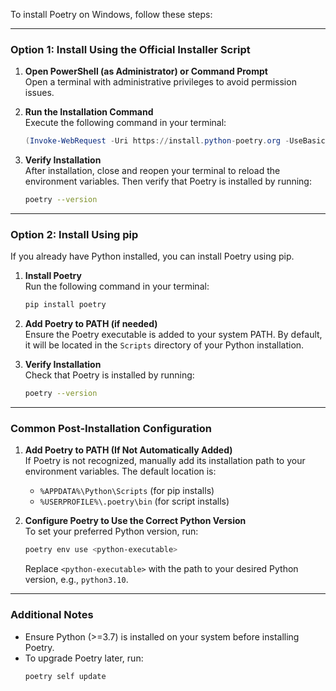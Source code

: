 To install Poetry on Windows, follow these steps:

---

### **Option 1: Install Using the Official Installer Script**
1. **Open PowerShell (as Administrator) or Command Prompt**  
   Open a terminal with administrative privileges to avoid permission issues.

2. **Run the Installation Command**  
   Execute the following command in your terminal:
   ```powershell
   (Invoke-WebRequest -Uri https://install.python-poetry.org -UseBasicParsing).Content | python -
   ```

3. **Verify Installation**  
   After installation, close and reopen your terminal to reload the environment variables. Then verify that Poetry is installed by running:
   ```bash
   poetry --version
   ```

---

### **Option 2: Install Using pip**
If you already have Python installed, you can install Poetry using pip.

1. **Install Poetry**  
   Run the following command in your terminal:
   ```bash
   pip install poetry
   ```

2. **Add Poetry to PATH (if needed)**  
   Ensure the Poetry executable is added to your system PATH. By default, it will be located in the `Scripts` directory of your Python installation.

3. **Verify Installation**  
   Check that Poetry is installed by running:
   ```bash
   poetry --version
   ```

---

### **Common Post-Installation Configuration**
1. **Add Poetry to PATH (If Not Automatically Added)**  
   If Poetry is not recognized, manually add its installation path to your environment variables. The default location is:
   - `%APPDATA%\Python\Scripts` (for pip installs)
   - `%USERPROFILE%\.poetry\bin` (for script installs)

2. **Configure Poetry to Use the Correct Python Version**  
   To set your preferred Python version, run:
   ```bash
   poetry env use <python-executable>
   ```
   Replace `<python-executable>` with the path to your desired Python version, e.g., `python3.10`.

---

### **Additional Notes**
- Ensure Python (>=3.7) is installed on your system before installing Poetry.
- To upgrade Poetry later, run:
  ```bash
  poetry self update
  ```
